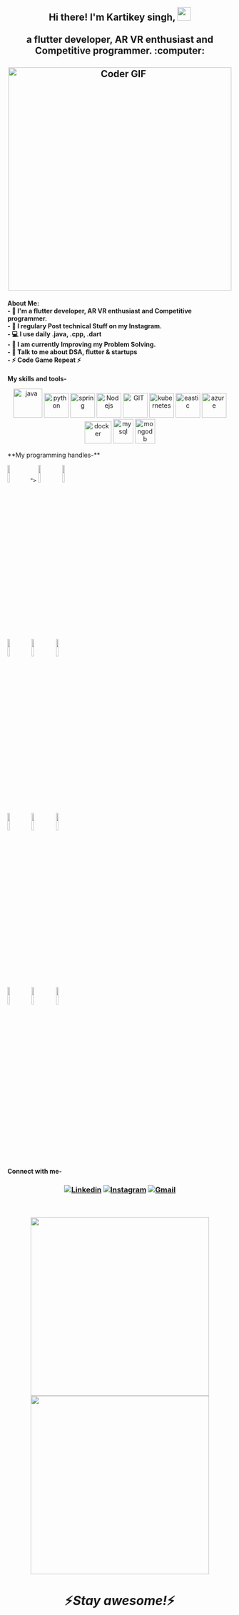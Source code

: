 <h2 align="center">
 <abc>
  <br>Hi there! I'm Kartikey singh, <img src="https://user-images.githubusercontent.com/42378118/110234147-e3259600-7f4e-11eb-95be-0c4047144dea.gif" width="30"><br>
  <br> a flutter developer, AR VR enthusiast and Competitive programmer. :computer:<br>  
  <br>
    <img src="https://media.giphy.com/media/SWoSkN6DxTszqIKEqv/giphy.gif" alt="Coder GIF" width="500">
 </abc> 
</h2>

<h4 align = "left>
### <img src="https://github.com/TheDudeThatCode/TheDudeThatCode/blob/master/Assets/Developer.gif" width="45px">About Me: <br>
- 🏦 I'm a flutter developer, AR VR enthusiast and Competitive programmer.<br>
- 📝 I regulary Post technical Stuff on my Instagram. <br> 
- 💻 I use daily .java, .cpp, .dart <br>
- 📖 I am currently Improving my Problem Solving. <br>
- 💬 Talk to me about DSA, flutter & startups <br>
- ⚡ Code Game Repeat ⚡<br>
</h4>

**My skills and tools-**
<p align="center">
      <img src="https://www.vectorlogo.zone/logos/java/java-icon.svg" alt="java" width="65" height="65"/> 
      <img src="https://www.vectorlogo.zone/logos/python/python-icon.svg" alt="python" width="55" height="55"/>
      <img src="https://www.vectorlogo.zone/logos/springio/springio-icon.svg" alt="spring" width="55" height="55"/>
      <img src="https://www.vectorlogo.zone/logos/nodejs/nodejs-icon.svg" alt="Nodejs" width="55" height="55"/>
      <img src="https://www.vectorlogo.zone/logos/git-scm/git-scm-icon.svg" alt="GIT" width="55" height="55"/> 
      <img src="https://www.vectorlogo.zone/logos/kubernetes/kubernetes-icon.svg" alt="kubernetes" width="55" height="55"/>
      <img src="https://www.vectorlogo.zone/logos/elastic/elastic-icon.svg" alt="eastic" width="55" height="55"/>
      <img src="https://www.vectorlogo.zone/logos/microsoft_azure/microsoft_azure-icon.svg" alt="azure" width="55" height="55"/>
      <img src="https://www.vectorlogo.zone/logos/docker/docker-official.svg" alt="docker" width="60" height="50"/>
      <img src="https://www.vectorlogo.zone/logos/mysql/mysql-icon.svg" alt="mysql" width="45" height="55"/>
      <img src="https://www.vectorlogo.zone/logos/mongodb/mongodb-icon.svg" alt="mongodb" width="45" height="55"/>
</p>
**My programming handles-**                                                                                                                
 <p>
  <code><img width="10%" src="<svg role="img" viewBox="0 0 24 24" xmlns="http://www.w3.org/2000/svg"><title>CodeChef</title><path d="M11.2574.0039c-.37.0101-.7353.041-1.1003.095C9.6164.153 9.0766.4236 8.482.694c-.757.3244-1.5147.6486-2.2176.7027-1.1896.3785-1.568.919-1.8925 1.3516 0 .054-.054.1079-.054.1079-.4325.865-.4873 1.73-.325 2.5952.1621.5407.3786 1.0282.5408 1.5148.3785 1.0274.7578 2.0007.92 3.1362.1622.3244.3235.7571.4316 1.1897.2704.8651.542 1.8383 1.353 2.5952l.0057-.0028c.0175.0183.0301.0387.0482.0568.0072-.0036.0141-.0063.0213-.0099l-.0213-.5849c.6489-.9733 1.5673-1.6221 2.865-1.8925.5195-.1093 1.081-.1497 1.6625-.1278a8.7733 8.7733 0 0 1 1.7988.2357c1.4599.3785 2.595 1.1358 2.6492 1.7846.0273.3549.0398.6952.0326 1.0364-.001.064-.0046.1285-.007.193l.1362.0682c.075-.0375.1424-.107.2059-.1902.0008-.001.002-.002.0028-.0028.0018-.0023.0039-.0061.0057-.0085.0396-.0536.0747-.1236.1107-.1931.0188-.0377.0372-.0866.0554-.1292.2048-.4622.362-1.1536.538-1.9635.0541-.2703.1092-.4864.1633-.7027.4326-.9733 1.0266-1.8382 1.6213-2.6492.9733-1.3518 1.8928-2.5962 1.7846-4.0561-1.784-3.4608-4.2718-4.0017-5.5695-4.272-.2163-.0541-.3233-.0539-.4856-.108-1.3382-.2433-2.4945-.3953-3.6046-.3648zm5.0428 14.3788a9.8602 9.8602 0 0 0-.0326-.9824c-.0541-.703-1.1892-1.46-2.7032-1.8386-.588-.1336-1.1764-.2142-1.7448-.2356-.539-.0137-1.0657.0248-1.5546.1277-1.2436.2704-2.2162.9193-2.811 1.8925l.0511 1.431c.6672-.3558 1.7326-.8747 3.139-.9994.0662-.0059.1368-.0059.2044-.0099.1177-.013.2667-.044.4444-.044 1.6075 0 3.2682.5336 4.8767 1.6483.039-.2744.0611-.549.071-.8234l.044.0227c.0028-.0622.0143-.1268.0156-.1888zM11.256.0578c.1239-.0034.2538.01.379.0114-.23-.0022-.4588.0026-.6871.0156.103-.0061.2046-.0242.308-.027zm.4983.0156c.6552.014 1.3255.0711 2.0387.1803-.6834-.0987-1.3646-.1671-2.0387-.1803zm-1.3147.0554c-.076.0087-.1527.0133-.2285.0241-.8168.1167-1.7742.7015-2.75 1.045.3545-.1323.7143-.2957 1.0747-.4501C9.0765.4774 9.6705.207 10.1571.1529c.0939-.0139.1886-.0133.2825-.0241zm-.2285.24c.1622 0 .3787-.0002.5409.0539-.1425-.0357-.2595-.026-.3706-.0142a1.174 1.174 0 0 1 .3166.0681c.5796 1.0012-.4264 5.2791-.6786 8.1492.1559 1.0276.3138 1.9963.4628 2.7201-.7029-1.7843-1.4067-4.921-1.5148-7.354-.054-.9733.001-1.8386.2172-2.4874C9.401.8557 9.7244.4228 10.2111.3687zm3.1361.271c-.811 2.1088-.9184 6.1092-.9725 7.3528-.054.5407-.0001 1.73.054 2.5952 0 .2163.054.4325.054.6488 0-.2163-.054-.3786-.054-.5948-.4326-3.2442-.974-7.1362.9185-10.002zm3.352.3777c-.2704 2.1628-1.4047 3.191-1.7832 5.2998-.1081 1.6762-.325 3.6222-.379 5.2984-.0541-1.6762-.0007-3.4601.2697-5.2444.2703-1.8384.8651-3.6776 1.8925-5.3538zm-10.381.433c-.3581.1194-.632.248-.8575.3805.2317-.1358.4996-.2666.8575-.3805zm.2101.1974c.2155.0025.4384.0734.6006.2357-.0067-.004-.0078-.0033-.0142-.0071.1331.0929.2666.2093.3932.3847-.2036.9673.2553 3.0317.0398 4.6694.0763 1.5485.0717 3.1804.849 4.4594-.9796-1.5107-1.176-3.4375-1.3218-5.236-.1128-1.0907-.2035-2.0969-.4642-2.9033-.144-.3047-.2684-.5745-.3833-.822-.0247-.0369-.0447-.0784-.071-.1135-.1082-.1082-.1619-.2696-.1619-.3777 0-.054.0539-.1618.108-.1618.054-.0541.1616-.0553.2157-.1094a1.013 1.013 0 0 1 .2101-.0184zm-1.3459.6133c-.0604.0201-.0923.041-.1405.061.1768-.034.3617.0339.5196.318-.1877.8916.4364 3.3685.4288 5.104.3124 1.8478.5496 3.8498 1.5716 5.1152C6.3723 11.5076 5.886 9.1286 5.5076 7.128 5.183 5.56 4.9125 4.2086 4.3718 3.776c-.054-.1081-.1079-.163-.1079-.2711 0-.1622-.0002-.3786.1079-.5949-.2772.6337-.4047 1.2673-.3706 1.901-.0445-.6487.0857-1.2905.3706-1.901 0-.054.054-.0538.054-.1079.012-.016.0314-.0349.044-.0511.0618-.0983.1308-.189.2257-.257.0557-.0615.0965-.1191.159-.1817-.0526.0555-.0872.1092-.1335.1647.0273-.018.0523-.0368.0838-.0525.1081-.1082.2154-.1633.3776-.1633zm-.3776.1633c-.0038.0075-.0076.0111-.0114.0184.0125-.0099.0242-.0208.037-.0298-.0074.0037-.0182.0077-.0256.0114zm14.7608 1.1343c-.0017.0052-.004.0104-.0057.0156.0378-.005.0751-.0173.1135-.0156-.0378-.0022-.0763.0103-.115.0199-.8634 2.6418-1.8874 5.2844-2.9118 7.9262a.0184.0184 0 0 1-.0015.0028c-.0874.4652-.234.8842-.5395 1.1898.4326-.4867.4854-1.1907.5395-2.0558.054-.811.0544-1.6761.487-2.5413 0-.0531.0012-.1058.0525-.159.0003-.0009.0012-.0019.0015-.0028.0973-.3524.202-.6885.3166-1.018.4183-1.2896 1.1396-3.1653 2.0131-3.3405.0163-.0052.034-.018.0497-.0213zM8.3726 16.2113l-.3238.1079c.1623.2163.2696.379.3777.433.1081.054.2168.108.379.108.0541 0 .1618 0 .2159-.054l.812-.2698c.0541 0 .1078-.054.1619-.054.1081 0 .1616 0 .2697.054l.2712.2698.2697-.054c-.1081-.1622-.2695-.3236-.3776-.3776-.1082-.0541-.2169-.1094-.379-.1094h-.108l-.866.3252h-.1618c-.1082 0-.2157 0-.2698-.054-.054-.054-.163-.1629-.2712-.3251zm-2.5953.541c-.2703.1621-.649.4324-1.1897.6487-.5407.2163-.9734.4325-1.1897.6488-.2163.2163-.3237.4326-.3237.6488 0 .1082.0537.1632.1618.2172.054.0541.1632.0539.2172.108.757.3244 1.5133.7019 2.2162 1.0803.1082.0541.2171.1632.2712.2173.054.054.1078.054.1618.054.1082 0 .2695-.0538.3777-.162.1081-.108.1632-.217.1632-.325 0-.1082-.055-.1618-.1632-.2158 0 0-.4328-.2165-1.1898-.541-.4866-.2162-.9179-.4326-1.1883-.5948.1623-.2704.486-.4865.9726-.7028.5407-.2163.9196-.4326 1.0818-.5948.054-.0541.054-.1078.054-.1619 0-.054-.0539-.1631-.108-.2172-.054-.054-.163-.1079-.2711-.1079zm11.247 0c-.054 0-.1618.0537-.2158.1078-.0541.1081-.1093.1632-.1093.2172v.054c.1622.1622.3797.2695.7041.3776.2704.054.5403.1632.8107.2172.3244.1082.5407.2693.6488.4856v.0553c0 .0541-.1088.1616-.3251.2698-.1082.054-.3245.2167-.5949.433-.2703.1622-.4326.3236-.5948.3776-.2163.1082-.3776.217-.4316.3252-.0541.054-.054.1077-.054.1618 0 .1081.0539.1077.108.2158.054.1081.1616.1093.2157.1093.054 0 .1078-.0554.1619-.0554.2703-.1622.6492-.3782 1.0818-.7567.4866-.3784.8655-.6484 1.0818-.8106.2163-.1082.3237-.2169.3237-.379 0-.0541.0002-.1618-.1079-.2159-.3785-.4325-.9185-.7022-1.5674-.9185-.1081-.0541-.2704-.1092-.5948-.1633-.1622-.054-.3249-.1079-.433-.1079zm-2.9743.8106c-.2704 0-.4866.055-.6488.2172-.2163.1622-.2699.4323-.2158.7567 0 .2703.1075.4865.2697.7027.1622.2163.3786.3252.5949.3252.1622 0 .2708-.0553.433-.1094.2703-.1622.379-.4319.379-.9185 0-.3785-.109-.6485-.2711-.8107-.1622-.1081-.3246-.1632-.541-.1632zm-4.4877.054c-.2704 0-.4866.055-.6488.2171-.2163.1622-.27.4323-.2158.7567 0 .2704.1075.4865.2697.7028s.3786.3251.5949.3251c.1622 0 .2708-.0552.433-.1093.2703-.1622.3776-.432.3776-.9186 0-.4325-.1075-.7025-.2697-.8106-.1622-.1082-.3247-.1633-.541-.1633zm0 .6501c.1622 0 .2711.1076.2711.2698 0 .1622-.163.2697-.2711.2697-.1622 0-.2698-.1075-.2698-.2697s.1076-.2698.2698-.2698zm4.3798.054c.1622 0 .2711.1075.2711.2697 0 .1082-.109.2698-.2711.2698-.1622 0-.2698-.1076-.2698-.2698 0-.1622.1076-.2697.2698-.2697zm-2.7032 2.1083l.1619.3237c.054.1081.1076.163.2158.2711.054.054.163.1619.2712.1619h.1078c.1082 0 .1618 0 .2158-.054.0541-.054.1632-.0538.2173-.1079l.1618-.1618c.054-.054.108-.1092.108-.1633.054-.054.0537-.1078.1078-.1618 0-.0541.054-.108.054-.108-.0541.1082-.1618.2156-.2158.3238-.1082.054-.1616.1632-.2698.1632-.1081.0541-.217.054-.3251.054s-.2157.0001-.2697-.054c-.1082 0-.1632-.0538-.2173-.1079l-.1618-.1632c-.054-.0541-.1078-.1618-.1619-.2158zm-.866 1.0278c-1.1355 0-1.8377 1.5136-3.4598.1619-.4326 2.6494 2.7583 2.866 4.11 1.7306.9192-.811.6475-1.9465-.6502-1.8925zm2.8664 0c-1.2977-.054-1.568 1.0815-.6488 1.8925 1.3518 1.1355 4.5412.9188 4.1087-1.7306-1.6221 1.3517-2.2703-.1619-3.4599-.1619z"/></svg>"></code>
  <code><img width="10%" src="https://www.vectorlogo.zone/logos/kotlinlang/kotlinlang-ar21.svg"></code>
  <code><img width="10%" src="https://www.vectorlogo.zone/logos/android/android-ar21.svg"></code>
  <br />
  <code><img width="10%" src="https://www.vectorlogo.zone/logos/gradle/gradle-ar21.svg"></code>
  <code><img width="10%" src="https://www.vectorlogo.zone/logos/circleci/circleci-ar21.svg"></code>
  <code><img width="10%" src="https://www.vectorlogo.zone/logos/json/json-ar21.svg"></code>
  <br />
  <code><img width="10%" src="https://www.vectorlogo.zone/logos/mysql/mysql-ar21.svg"></code>
  <code><img width="10%" src="https://www.vectorlogo.zone/logos/sqlite/sqlite-ar21.svg"></code>
  <code><img width="10%" src="https://www.vectorlogo.zone/logos/firebase/firebase-ar21.svg"></code>
  <br />
  <code><img width="10%" src="https://www.vectorlogo.zone/logos/git-scm/git-scm-ar21.svg"></code>
  <code><img width="10%" src="https://www.vectorlogo.zone/logos/yaml/yaml-ar21.svg"></code>
  <code><img width="10%" src="https://www.vectorlogo.zone/logos/gnu_bash/gnu_bash-ar21.svg"></code>
</p>

**Connect with me-**                                                                                                                
<h3 align = "center">       
                    
[![Linkedin](https://img.shields.io/badge/-LinkedIn-blue?style=flat&logo=Linkedin&logoColor=white)](https://www.linkedin.com/in/kartikey-singh-454076202/)
[![Instagram](https://img.shields.io/badge/-Instagram-c13584?style=flat&labelColor=c13584&logo=instagram&logoColor=white)](https://www.instagram.com/code.addicted/)
[![Gmail](https://img.shields.io/badge/-Gmail-c14438?style=flat&logo=Gmail&logoColor=white)](mailto:kartikeysingh4474@gmail.com)
                    
 &nbsp;
                    
 </h3> 


                                                                                                                
                                                                                                              


<p align = "center">
  <img src = "https://github-readme-stats.vercel.app/api?username=kartikey4474&show_icons=true&theme=bear" width = 400>
  <img src = "https://github-readme-streak-stats.herokuapp.com?user=kartikey4474&theme=dark&hide_border=true" width = 400>
</p>
<h1 align='center'>⚡️<i>Stay awesome!</i>⚡️</h1>

